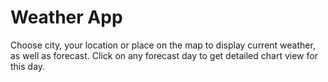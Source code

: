 # Weather App

Choose city, your location or place on the map to display current weather, as well as forecast. Click on any forecast day to get detailed chart view for this day.